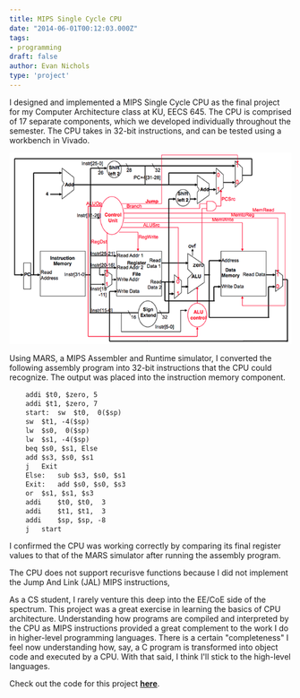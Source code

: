 ```yaml
---
title: MIPS Single Cycle CPU
date: "2014-06-01T00:12:03.000Z"
tags:
- programming
draft: false
author: Evan Nichols
type: 'project'
---
```


I designed and implemented a MIPS Single Cycle CPU as the final project for my Computer Architecture class at KU, EECS 645. The CPU is comprised of 17 separate components, which we developed individually throughout the semester. The CPU takes in 32-bit instructions, and can be tested using a workbench in Vivado.

![CPU Block Diagram](block.png)

Using MARS, a MIPS Assembler and Runtime simulator, I converted the following assembly program into 32-bit instructions that the CPU could recognize. The output was placed into the instruction memory component.

```
    addi $t0, $zero, 5
    addi $t1, $zero, 7
    start:	sw	$t0,  0($sp)
    sw	$t1, -4($sp)
    lw	$s0,  0($sp)
    lw	$s1, -4($sp)
    beq	$s0, $s1, Else
    add	$s3, $s0, $s1
    j	Exit
    Else:	sub	$s3, $s0, $s1
    Exit:	add	$s0, $s0, $s3
    or	$s1, $s1, $s3
    addi	$t0, $t0,  3
    addi	$t1, $t1,  3
    addi	$sp, $sp, -8
    j	start
```
I confirmed the CPU was working correctly by comparing its final register values to that of the MARS simulator after running the assembly program.

The CPU does not support recurisve functions because I did not implement the Jump And Link (JAL) MIPS instructions,

As a CS student, I rarely venture this deep into the EE/CoE side of the spectrum. This project was a great exercise in learning the basics of CPU architecture. Understanding how programs are compiled and interpreted by the CPU as MIPS instructions provided a great complement to the work I do in higher-level programming languages. There is a certain "completeness" I feel now understanding how, say, a C program is transformed into object code and executed by a CPU. With that said, I think I'll stick to the high-level languages.

Check out the code for this project **[here](https://github.com/e-nichols/EECS_645/tree/master/MIPS_Single_Cycle_CPU)**.
